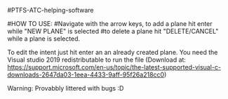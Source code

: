 #PTFS-ATC-helping-software

#HOW TO USE:
#Navigate with the arrow keys, to add a plane hit enter while "NEW PLANE" is selected
#to delete a plane hit "DELETE/CANCEL" while a plane is selected.

To edit the intent just hit enter an an already created plane.
You need the Visual studio 2019 redistributable to run the file
(Download at: https://support.microsoft.com/en-us/topic/the-latest-supported-visual-c-downloads-2647da03-1eea-4433-9aff-95f26a218cc0)

Warning:
Provabbly littered with bugs :D
